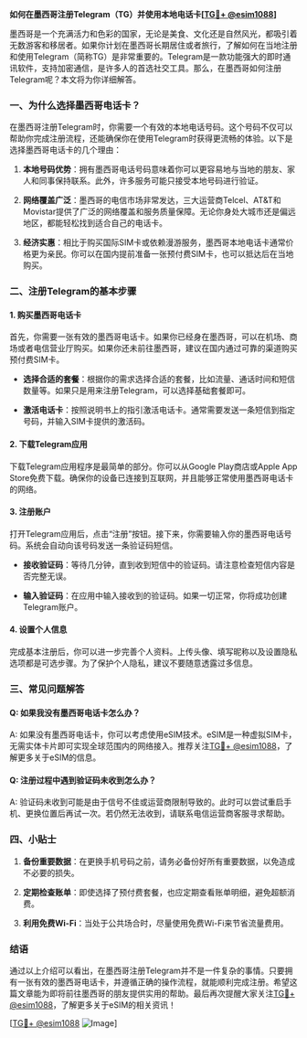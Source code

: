 **如何在墨西哥注册Telegram（TG）并使用本地电话卡[[TG💪+ @esim1088](https://t.me/s/esim1088)]**

墨西哥是一个充满活力和色彩的国家，无论是美食、文化还是自然风光，都吸引着无数游客和移居者。如果你计划在墨西哥长期居住或者旅行，了解如何在当地注册和使用Telegram（简称TG）是非常重要的。Telegram是一款功能强大的即时通讯软件，支持加密通信，是许多人的首选社交工具。那么，在墨西哥如何注册Telegram呢？本文将为你详细解答。

### 一、为什么选择墨西哥电话卡？

在墨西哥注册Telegram时，你需要一个有效的本地电话号码。这个号码不仅可以帮助你完成注册流程，还能确保你在使用Telegram时获得更流畅的体验。以下是选择墨西哥电话卡的几个理由：

1. **本地号码优势**：拥有墨西哥电话号码意味着你可以更容易地与当地的朋友、家人和同事保持联系。此外，许多服务可能只接受本地号码进行验证。
   
2. **网络覆盖广泛**：墨西哥的电信市场非常发达，三大运营商Telcel、AT&T和Movistar提供了广泛的网络覆盖和服务质量保障。无论你身处大城市还是偏远地区，都能轻松找到适合自己的电话卡。

3. **经济实惠**：相比于购买国际SIM卡或依赖漫游服务，墨西哥本地电话卡通常价格更为亲民。你可以在国内提前准备一张预付费SIM卡，也可以抵达后在当地购买。

### 二、注册Telegram的基本步骤

#### 1. 购买墨西哥电话卡

首先，你需要一张有效的墨西哥电话卡。如果你已经身在墨西哥，可以在机场、商场或者电信营业厅购买。如果你还未前往墨西哥，建议在国内通过可靠的渠道购买预付费SIM卡。

- **选择合适的套餐**：根据你的需求选择合适的套餐，比如流量、通话时间和短信数量等。如果只是用来注册Telegram，可以选择基础套餐即可。
  
- **激活电话卡**：按照说明书上的指引激活电话卡。通常需要发送一条短信到指定号码，并输入SIM卡提供的激活码。

#### 2. 下载Telegram应用

下载Telegram应用程序是最简单的部分。你可以从Google Play商店或Apple App Store免费下载。确保你的设备已连接到互联网，并且能够正常使用墨西哥电话卡的网络。

#### 3. 注册账户

打开Telegram应用后，点击“注册”按钮。接下来，你需要输入你的墨西哥电话号码。系统会自动向该号码发送一条验证码短信。

- **接收验证码**：等待几分钟，直到收到短信中的验证码。请注意检查短信内容是否完整无误。

- **输入验证码**：在应用中输入接收到的验证码。如果一切正常，你将成功创建Telegram账户。

#### 4. 设置个人信息

完成基本注册后，你可以进一步完善个人资料。上传头像、填写昵称以及设置隐私选项都是可选步骤。为了保护个人隐私，建议不要随意透露过多信息。

### 三、常见问题解答

#### Q: 如果我没有墨西哥电话卡怎么办？
A: 如果没有墨西哥电话卡，你可以考虑使用eSIM技术。eSIM是一种虚拟SIM卡，无需实体卡片即可实现全球范围内的网络接入。推荐关注[TG💪+ @esim1088](https://t.me/s/esim1088)，了解更多关于eSIM的信息。

#### Q: 注册过程中遇到验证码未收到怎么办？
A: 验证码未收到可能是由于信号不佳或运营商限制导致的。此时可以尝试重启手机、更换位置后再试一次。若仍然无法收到，请联系电信运营商客服寻求帮助。

### 四、小贴士

1. **备份重要数据**：在更换手机号码之前，请务必备份好所有重要数据，以免造成不必要的损失。
   
2. **定期检查账单**：即使选择了预付费套餐，也应定期查看账单明细，避免超额消费。

3. **利用免费Wi-Fi**：当处于公共场合时，尽量使用免费Wi-Fi来节省流量费用。

### 结语

通过以上介绍可以看出，在墨西哥注册Telegram并不是一件复杂的事情。只要拥有一张有效的墨西哥电话卡，并遵循正确的操作流程，就能顺利完成注册。希望这篇文章能为即将前往墨西哥的朋友提供实用的帮助。最后再次提醒大家关注[TG💪+ @esim1088](https://t.me/s/esim1088)，了解更多关于eSIM的相关资讯！

[[TG💪+ @esim1088](https://t.me/s/esim1088) ![Image](https://i.postimg.cc/4NQfJmqS/Snipaste-2025-05-13-00-14-12.png)]